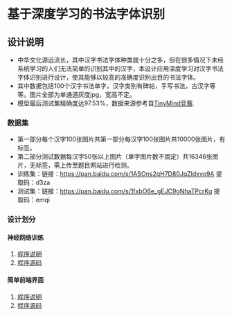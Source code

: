 # 基于深度学习的书法字体识别
## 设计说明
- 中华文化源远流长，其中汉字书法字体种类就十分之多，但在很多情况下未经系统学习的人们无法简单的识别其中的汉字，本设计应用深度学习对汉字书法字体识别进行设计，使其能够以较高的准确度识别出目的书法字体。
- 其中数据包括100个汉字书法单字，汉字类别有碑帖，手写书法，古汉字等等。图片全部为单通道灰度jpg，宽高不定。
- 模型最后测试集精确度达97.53%，数据来源参考自[TinyMind竞赛](https://www.tinymind.cn/competitions/41#overview).
### 数据集
- 第一部分每个汉字100张图片共第一部分每汉字100张图片共10000张图片，有标签。
- 第二部分测试数据每汉字50张以上图片（单字图片数不固定）共16346张图片，无标签，需上传至题目网站进行检测。
- 训练集：链接：https://pan.baidu.com/s/1ASOns2qH7D80JqZldxvo9A 提取码：d3za
- 测试集：链接：https://pan.baidu.com/s/1fxbO6e_gEJC9gNhaTPcrKg 提取码：emqi 
### 设计划分
#### 神经网络训练
1. [程序说明](train/README.md)
2. [程序源码](train/train.py)
#### 简单前端界面
1. [程序说明](interface/README.md)
2. [程序源码](interface/interface.py)